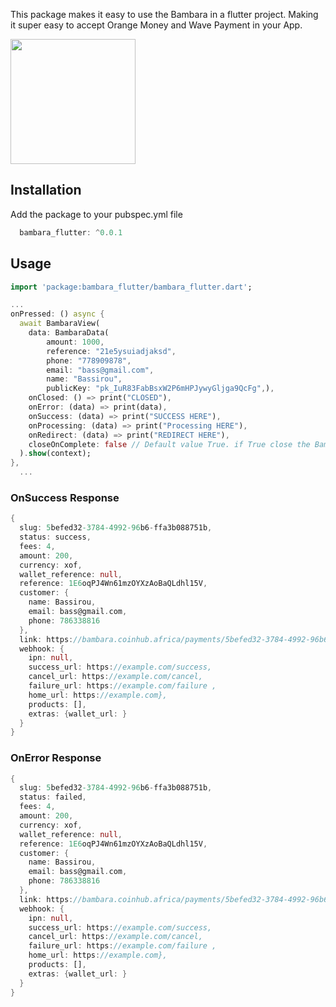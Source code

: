<!--
This README describes the package. If you publish this package to pub.dev,
this README's contents appear on the landing page for your package.

For information about how to write a good package README, see the guide for
[writing package pages](https://dart.dev/guides/libraries/writing-package-pages).

For general information about developing packages, see the Dart guide for
[creating packages](https://dart.dev/guides/libraries/create-library-packages)
and the Flutter guide for
[developing packages and plugins](https://flutter.dev/developing-packages).
-->

This package makes it easy to use the Bambara in a flutter project.
Making it super easy to accept Orange Money and Wave Payment in your App.

<img src="./example/example.gif" width="200">

## Installation

Add the package to your pubspec.yml file

```dart
  bambara_flutter: ^0.0.1
```

## Usage

```dart
import 'package:bambara_flutter/bambara_flutter.dart';

...
onPressed: () async {
  await BambaraView(
    data: BambaraData(
        amount: 1000,
        reference: "21e5ysuiadjaksd",
        phone: "778909878",
        email: "bass@gmail.com",
        name: "Bassirou",
        publicKey: "pk_IuR83FabBsxW2P6mHPJywyGljga9QcFg",),
    onClosed: () => print("CLOSED"),
    onError: (data) => print(data),
    onSuccess: (data) => print("SUCCESS HERE"),
    onProcessing: (data) => print("Processing HERE"),
    onRedirect: (data) => print("REDIRECT HERE"),
    closeOnComplete: false // Default value True. if True close the BambaraView widget automatically after calling onSuccess or onError
  ).show(context);
},
  ...
```

### OnSuccess Response

```dart
{
  slug: 5befed32-3784-4992-96b6-ffa3b088751b,
  status: success,
  fees: 4,
  amount: 200,
  currency: xof,
  wallet_reference: null,
  reference: 1E6oqPJ4Wn61mzOYXzAoBaQLdhl15V,
  customer: {
    name: Bassirou,
    email: bass@gmail.com,
    phone: 786338816
  },
  link: https://bambara.coinhub.africa/payments/5befed32-3784-4992-96b6-ffa3b088751b,
  webhook: {
    ipn: null,
    success_url: https://example.com/success,
    cancel_url: https://example.com/cancel,
    failure_url: https://example.com/failure ,
    home_url: https://example.com},
    products: [],
    extras: {wallet_url: }
  }
}
```

### OnError Response

```dart
{
  slug: 5befed32-3784-4992-96b6-ffa3b088751b,
  status: failed,
  fees: 4,
  amount: 200,
  currency: xof,
  wallet_reference: null,
  reference: 1E6oqPJ4Wn61mzOYXzAoBaQLdhl15V,
  customer: {
    name: Bassirou,
    email: bass@gmail.com,
    phone: 786338816
  },
  link: https://bambara.coinhub.africa/payments/5befed32-3784-4992-96b6-ffa3b088751b,
  webhook: {
    ipn: null,
    success_url: https://example.com/success,
    cancel_url: https://example.com/cancel,
    failure_url: https://example.com/failure ,
    home_url: https://example.com},
    products: [],
    extras: {wallet_url: }
  }
}
```
